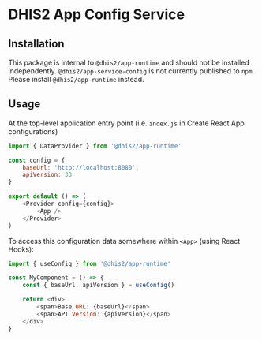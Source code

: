 # DHIS2 App Config Service

## Installation

This package is internal to `@dhis2/app-runtime` and should not be installed independently.  `@dhis2/app-service-config` is not currently published to `npm`.  Please install `@dhis2/app-runtime` instead.

## Usage

At the top-level application entry point (i.e. `index.js` in Create React App configurations)

```js
import { DataProvider } from '@dhis2/app-runtime'

const config = {
    baseUrl: 'http://localhost:8080',
    apiVersion: 33
}

export default () => (
    <Provider config={config}>
        <App />
    </Provider>
)
```

To access this configuration data somewhere within `<App>` (using React Hooks):

```js
import { useConfig } from '@dhis2/app-runtime'

const MyComponent = () => {
    const { baseUrl, apiVersion } = useConfig()

    return <div>
        <span>Base URL: {baseUrl}</span>
        <span>API Version: {apiVersion}</span>
    </div>
}
```
